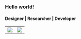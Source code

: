 ### Hello world!
#### Designer | Researcher | Developer

<table>
<tr>
<td>

  <a href="https://github.com/ozanyetkin/convoychat">
    <img align="center" src="https://github-readme-stats.vercel.app/api?username=ozanyetkin&hide=issues&count_private=true" />
  </a>

</td>
<td>

  <a href="https://github.com/ozanyetkin/github-readme-stats">
    <img align="center" src="https://github-readme-stats.vercel.app/api/top-langs/?username=ozanyetkin&hide=dart&langs_count=6&layout=compact" />
  </a>

</td>
</tr>
</table>

<!--
**ozanyetkin/ozanyetkin** is a ✨ _special_ ✨ repository because its `README.md` (this file) appears on your GitHub profile.

Here are some ideas to get you started:

- 🔭 I’m currently working on ...
- 🌱 I’m currently learning ...
- 👯 I’m looking to collaborate on ...
- 🤔 I’m looking for help with ...
- 💬 Ask me about ...
- 📫 How to reach me: ...
- 😄 Pronouns: ...
- ⚡ Fun fact: ...
-->

